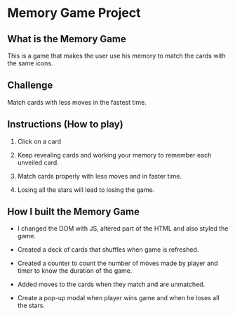 **Memory Game Project**
======
What is the Memory Game
---
This is a game that makes the user use his memory to match the cards with the same icons.


Challenge
---
Match cards with less moves in the fastest time.



Instructions (How to play)
---

1. Click on a card

2. Keep revealing cards and working your memory to remember each unveiled card.

3. Match cards properly with less moves and in faster time.

4. Losing all the stars will lead to losing the game.

How I built the Memory Game
---

* I changed the DOM with JS, altered part of the HTML and also styled the game.

* Created a deck of cards that shuffles when game is refreshed.

* Created a counter to count the number of moves made by player and timer to know the duration of the game.

* Added moves to the cards when they match and are unmatched.

* Create a pop-up modal when player wins game and when he loses all the stars.
